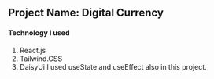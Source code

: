 ## Project Name: Digital Currency
#### Technology I used
1. React.js
2. Tailwind.CSS
3. DaisyUi
I used useState and useEffect also in this project. 